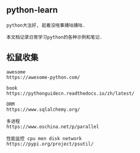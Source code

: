 ## python-learn

    python大法好, 趁着没啥事捅咕捅咕.

    本文档记录日常学习python的各种示例和笔记.


## 松鼠收集

    awesome
    https://awesome-python.com/

    book
    https://pythonguidecn.readthedocs.io/zh/latest/

    ORM
    https://www.sqlalchemy.org/

    多进程
    https://www.oschina.net/p/parallel

    性能监控 cpu men disk network
    https://pypi.org/project/psutil/

